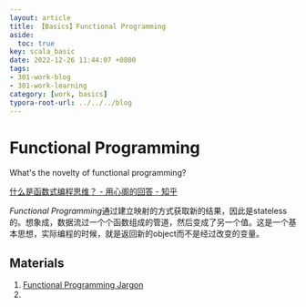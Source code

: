 ```yaml
---
layout: article
title: 【Basics】Functional Programming
aside:
  toc: true
key: scala_basic
date: 2022-12-26 11:44:07 +0800
tags:
- 301-work-blog
- 301-work-learning
category: [work, basics]
typora-root-url: ../../../blog
---
```


# Functional Programming

What's the novelty of functional programming?

[什么是函数式编程思维？ - 用心阁的回答 - 知乎](https://www.zhihu.com/question/28292740/answer/40336090) 

*Functional Programming*通过建立映射的方式获取新的结果，因此是stateless的。想象成，数据流过一个个函数组成的管道，然后变成了另一个值。这是一个基本思想，实际编程的时候，就是返回新的object而不是经过改变的变量。

## Materials

1. [Functional Programming Jargon](https://github.com/hemanth/functional-programming-jargon)
2. 


